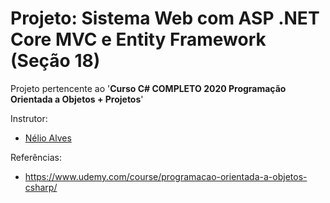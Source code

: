 # Projeto: Sistema Web com ASP .NET Core MVC e Entity Framework (Seção 18)

Projeto pertencente ao '**Curso C# COMPLETO 2020 Programação Orientada a Objetos + Projetos**'

Instrutor: 
- [Nélio Alves](https://www.udemy.com/user/nelio-alves/)

Referências:
- https://www.udemy.com/course/programacao-orientada-a-objetos-csharp/
